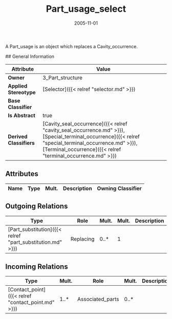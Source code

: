 ﻿---
title: Part_usage_select
toc: false
type: specs
date: "2005-11-01"
draft: false
specification: KBL
version: 2.3.sr1
documentType: "Recommendation"
elementType: Class
classes:
  - Part_usage_select
menu_name: kbl-2.3.sr1
---
<p>A Part_usage is an object which replaces a Cavity_occurrence.</p>
## General Information

| Attribute               | Value |
|-------------------------|-------|
| **Owner**               | 3_Part_structure |
| **Applied Stereotype**  | [Selector]({{< relref "selector.md" >}})<br/>  |
| **Base Classifier**     |   |
| **Is Abstract**         | true |
| **Derived Classifiers** | [Cavity_seal_occurrence]({{< relref "cavity_seal_occurrence.md" >}}), [Special_terminal_occurrence]({{< relref "special_terminal_occurrence.md" >}}), [Terminal_occurrence]({{< relref "terminal_occurrence.md" >}}) |

## Attributes
|  Name  |  Type  |  Mult.  |  Description  |  Owning Classifier  |
|--------|--------|---------|---------------|--------------|

## Outgoing Relations
|    Type  |   Role   |   Mult.   |   Mult.   |   Description   |
|----------|----------|-----------|-----------|-----------------|
| [Part_substitution]({{< relref "part_substitution.md" >}}) | Replacing | 0..* | 1 |  |
##  Incoming Relations
|    Type  |   Mult.  |   Role    |   Mult.   |   Description  |
|----------|----------|-----------|-----------|----------------|
| [Contact_point]({{< relref "contact_point.md" >}}) | 1..* | Associated_parts | 0..* |  |
